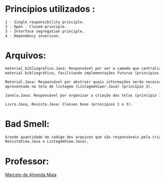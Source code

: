 # Princípios utilizados :
```txt
1 - Single responsibility principle.
2 - Open - Closed principle.
3 - Interface segregation principle.
4 - Dependency inversion.
```
# Arquivos:
```txt
material_bibliografico.Java: Responsável por ser a camada que centraliza todos os tipos de
material bibliográfico, facilitando implementações futuras (princípios 1, 2 e 4).
```
```txt
Material.Java: Responsável por abstrair quais informações serão necessárias para ser
apresentado na tela de listagem (ListagemViwer.Java) (princípio 3).
```
```txt
Janela.Java: Responsável por organizar a criação das telas (princípio 1).
```
```txt
Livro.Java, Revista.Java: Classes base (princípios 1 e 3).
```
# Bad Smell:
```txt
Grande quantidade de código dos arquivos que são responsáveis pela criação da tela (LivroView.Java,
RevistaView.Java e ListagemView.Java).
```
# Professor:
[Marcelo de Almeida Maia](http://www.portal.facom.ufu.br/pessoas/docentes/marcelo-de-almeida-maia)
